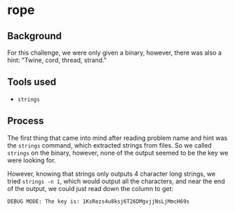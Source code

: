 rope
====

Background
----------
For this challenge, we were only given a binary, however, there was also a hint: "Twine, cord, thread, strand."

Tools used
----------
* `strings`

Process
-------
The first thing that came into mind after reading problem name and hint was the `strings` command, which extracted strings from files. So we called `strings` on the binary, however, none of the output seemed to be the key we were looking for.

However, knowing that strings only outputs 4 character long strings, we tried `strings -n 1`, which would output all the characters, and near the end of the output, we could just read down the column to get:
````
DEBUG MODE: The key is: 1KsRezs4u8ksj6T26DMgvjjNsLjMmcH69s
````
